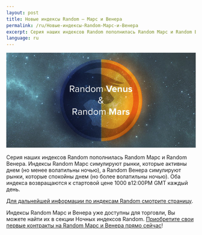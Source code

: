 ```yaml
---
layout: post
title: Новые индексы Random – Марс и Венера
permalink: /ru/Новые-индексы-Random-Марс-и-Венера
excerpt: Серия наших индексов Random пополнилась Random Марс и Random Венера. Индексы Random Марс симулируют рынки, которые активны днем
language: ru
---
```


[![](/post_images/3490486_orig.jpg)](https://www.binary.com/get-started/random-markets?l=RU&utm_medium=social&utm_source=blog&utm_content=whatsnew)

Серия наших индексов Random пополнилась Random Марс и Random Венера. Индексы Random Марс симулируют рынки, которые активны днем (но менее волатильны ночью), а Random Венера симулируют рынки, которые спокойны днем (но более волатильны ночью). Оба индекса возвращаются к стартовой цене 1000 в12:00PM GMT каждый день.

[Для дальнейшей информации по индексам Random смотрите страницу](https://www.binary.com/get-started/random-markets?l=RU&utm_medium=social&utm_source=blog&utm_content=whatsnew).

Индексы Random Марс и Венера уже доступны для торговли, Вы можете найти их в секции Ночных индексов Random. [Приобретите свои первые контракты на Random Марс и Венера прямо сейчас](https://www.binary.com/c/trade.cgi?market=random&time=5m&form_name=risefall&H=S0P&currency=USD&underlying_symbol=RDVENUS&date_start=1396952700&type=INTRADU&payout=250&l=RU&utm_medium=social&utm_source=blog&utm_content=whatsnew)!
